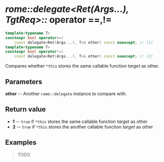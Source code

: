 # _rome::delegate<Ret(Args...), TgtReq>::_ **operator ==,!=**

```cpp
template<typename T>
constexpr bool operator==(
    const delegate<Ret(Args...), T>& other) const noexcept; // (1)
template<typename T>
constexpr bool operator!=(
    const delegate<Ret(Args...), T>& other) const noexcept; // (2)
```

Compares whether `*this` stores the same callable function _target_ as other.

## Parameters

**other** -- Another `rome::delegate` instance to compare with.

## Return value

- **1** -- `true` if `*this` stores the same callable function _target_ as other
- **2** -- `true` if `*this` stores the another callable function _target_ as other

## Examples

> TODO
